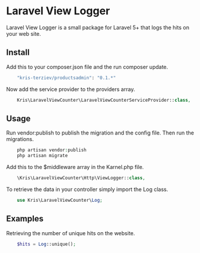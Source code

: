 # Laravel View Logger

Laravel View Logger is a small package for Laravel 5+ that logs the hits on your web site.

## Install

Add this to your composer.json file and the run composer update.
``` bash
    "kris-terziev/productsadmin": "0.1.*"
```

Now add the service provider to the providers array.
```php
    Kris\LaravelViewCounter\LaravelViewCounterServiceProvider::class,
```

## Usage

Run vendor:publish to publish the migration and the config file. Then run the migrations.
``` php
    php artisan vendor:publish
    php artisan migrate
```

Add this to the $middleware array in the Karnel.php file.

```php
    \Kris\LaravelViewCounter\Http\ViewLogger::class,
```
To retrieve the data in your controller simply import the Log class.

```php
    use Kris\LaravelViewCounter\Log;
```

## Examples

Retrieving the number of unique hits on the website.

```php
    $hits = Log::unique();
```


